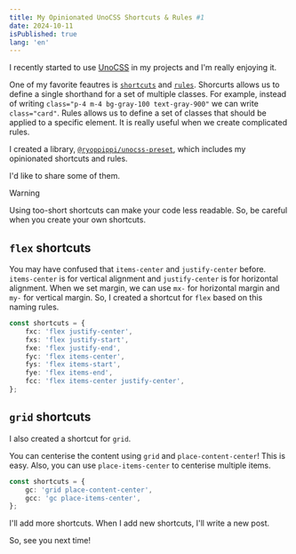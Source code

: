 ```yaml
---
title: My Opinionated UnoCSS Shortcuts & Rules #1
date: 2024-10-11
isPublished: true
lang: 'en'
---
```


I recently started to use [UnoCSS](https://unocss.dev/) in my projects and I'm really enjoying it.

One of my favorite feautres is [`shortcuts`](https://unocss.dev/config/shortcuts) and [`rules`](https://unocss.dev/config/rules).
Shorcurts allows us to define a single shorthand for a set of multiple classes. For example, instead of writing `class="p-4 m-4 bg-gray-100 text-gray-900"` we can write `class="card"`.
Rules allows us to define a set of classes that should be applied to a specific element. It is really useful when we create complicated rules.

I created a library, [`@ryoppippi/unocss-preset`](https://github.com/ryoppippi/unocss-preset), which includes my opinionated shortcuts and rules.

I'd like to share some of them.

> [!WARNING]
> Using too-short shortcuts can make your code less readable. So, be careful when you create your own shortcuts.

## `flex` shortcuts

You may have confused that `items-center` and `justify-center` before.
`items-center` is for vertical alignment and `justify-center` is for horizontal alignment.
When we set margin, we can use `mx-` for horizontal margin and `my-` for vertical margin.
So, I created a shortcut for `flex` based on this naming rules.

```ts
const shortcuts = {
	fxc: 'flex justify-center',
	fxs: 'flex justify-start',
	fxe: 'flex justify-end',
	fyc: 'flex items-center',
	fys: 'flex items-start',
	fye: 'flex items-end',
	fcc: 'flex items-center justify-center',
};
```

## `grid` shortcuts

I also created a shortcut for `grid`.

You can centerise the content using `grid` and `place-content-center`! This is easy. Also, you can use `place-items-center` to centerise multiple items.

```ts
const shortcuts = {
	gc: 'grid place-content-center',
	gcc: 'gc place-items-center',
};
```

I'll add more shortcuts. When I add new shortcuts, I'll write a new post.

So, see you next time!
